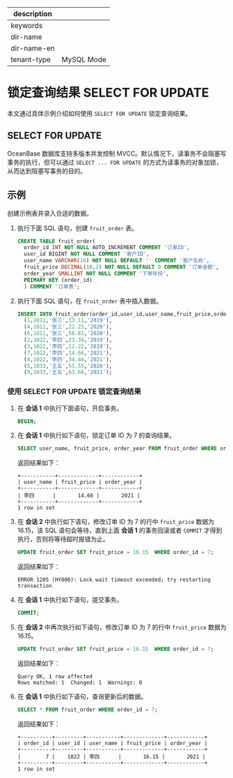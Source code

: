 |description||
|---|---|
|keywords||
|dir-name||
|dir-name-en||
|tenant-type|MySQL Mode|

# 锁定查询结果 SELECT FOR UPDATE

本文通过具体示例介绍如何使用 `SELECT FOR UPDATE` 锁定查询结果。

## SELECT FOR UPDATE

OceanBase 数据库支持多版本并发控制 MVCC。默认情况下，读事务不会阻塞写事务的执行，但可以通过 `SELECT ... FOR UPDATE` 的方式为读事务的对象加锁，从而达到阻塞写事务的目的。

## 示例

创建示例表并录入合适的数据。

1. 执行下面 SQL 语句，创建 `fruit_order` 表。

    ```sql
    CREATE TABLE fruit_order(
      order_id INT NOT NULL AUTO_INCREMENT COMMENT '订单ID',
      user_id BIGINT NOT NULL COMMENT '客户ID',
      user_name VARCHAR(16) NOT NULL DEFAULT '' COMMENT '客户名称',
      fruit_price DECIMAL(10,2) NOT NULL DEFAULT 0 COMMENT '订单金额',
      order_year SMALLINT NOT NULL COMMENT '下单年份',
      PRIMARY KEY (order_id)
      ) COMMENT '订单表';
    ```

2. 执行下面 SQL 语句，在 `fruit_order` 表中插入数据。

    ```sql
    INSERT INTO fruit_order(order_id,user_id,user_name,fruit_price,order_year) VALUES
      (1,1011,'张三',13.11,'2019'),
      (4,1011,'张三',22.21,'2020'),
      (6,1011,'张三',58.83,'2020'),
      (2,1022,'李四',23.34,'2019'),
      (3,1022,'李四',12.22,'2019'),
      (7,1022,'李四',14.66,'2021'),
      (8,1022,'李四',34.44,'2021'),
      (5,1033,'王五',51.55,'2020'),
      (9,1033,'王五',63.66,'2021');
    ```

### 使用 SELECT FOR UPDATE 锁定查询结果

1. 在 **会话 1** 中执行下面语句，开启事务。

    ```sql
    BEGIN;
    ```

2. 在 **会话 1** 中执行如下语句，锁定订单 ID 为 7 的查询结果。

    ```sql
    SELECT user_name, fruit_price, order_year FROM fruit_order WHERE order_id = 7 FOR UPDATE;
    ```

    返回结果如下：

    ```shell
    +-----------+-------------+------------+
    | user_name | fruit_price | order_year |
    +-----------+-------------+------------+
    | 李四      |       14.66 |       2021 |
    +-----------+-------------+------------+
    1 row in set
    ```

3. 在 **会话 2** 中执行如下语句，修改订单 ID 为 7 的行中 `fruit_price` 数据为 16.15，该 SQL 语句会等待，直到上面 **会话 1** 的事务回滚或者 `COMMIT` 才得到执行，否则将等待超时报错为止。
  
    ```sql
    UPDATE fruit_order SET fruit_price = 16.15  WHERE order_id = 7;
    ```

    返回结果如下：

    ```shell
    ERROR 1205 (HY000): Lock wait timeout exceeded; try restarting transaction
    ```

4. 在 **会话 1** 中执行如下语句，提交事务。

    ```sql
    COMMIT;
    ```

5. 在 **会话 2** 中再次执行如下语句，修改订单 ID 为 7 的行中 `fruit_price` 数据为 16.15。

    ```sql
    UPDATE fruit_order SET fruit_price = 16.15  WHERE order_id = 7;
    ```

    返回结果如下：

    ```shell
    Query OK, 1 row affected
    Rows matched: 1  Changed: 1  Warnings: 0
    ```

6. 在 **会话 1** 中执行如下语句，查询更新后的数据。

    ```sql
    SELECT * FROM fruit_order WHERE order_id = 7;
    ```

    返回结果如下：

    ```shell
    +----------+---------+-----------+-------------+------------+
    | order_id | user_id | user_name | fruit_price | order_year |
    +----------+---------+-----------+-------------+------------+
    |        7 |    1022 | 李四      |       16.15 |       2021 |
    +----------+---------+-----------+-------------+------------+
    1 row in set
    ```
